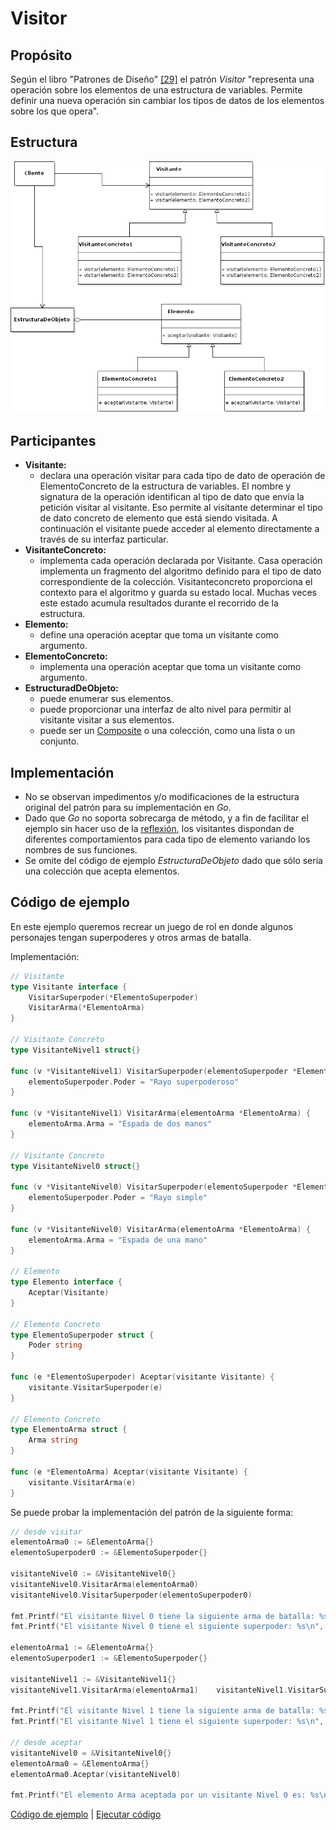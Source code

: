 # Visitor

## Propósito

Según el libro "Patrones de Diseño" [\[29\]](../../../recursos.md) el patrón _Visitor_ "representa una operación sobre los elementos de una estructura de variables. Permite definir una nueva operación sin cambiar los tipos de datos de los elementos sobre los que opera".

## Estructura

![](../../../.gitbook/assets/visitor.png)

## Participantes

* **Visitante:**
  * declara una operación visitar para cada tipo de dato de operación de ElementoConcreto de la estructura de variables. El nombre y signatura de la operación identifican al tipo de dato que envía la petición visitar al visitante. Eso permite al visitante determinar el tipo de dato concreto de elemento que está siendo visitada. A continuación el visitante puede acceder al elemento directamente a través de su interfaz particular.
* **VisitanteConcreto:**
  * implementa cada operación declarada por Visitante. Casa operación implementa un fragmento del algoritmo definido para el tipo de dato correspondiente de la colección. Visitanteconcreto proporciona el contexto para el algoritmo y guarda su estado local. Muchas veces este estado acumula resultados durante el recorrido de la estructura.
* **Elemento:**
  * define una operación aceptar que toma un visitante como argumento.
* **ElementoConcreto:**
  * implementa una operación aceptar que toma un visitante como argumento.
* **EstructuradDeObjeto:**
  * puede enumerar sus elementos.
  * puede proporcionar una interfaz de alto nivel para permitir al visitante visitar a sus elementos.
  * puede ser un [Composite](../estructurales/composite.md) o una colección, como una lista o un conjunto.

## Implementación

* No se observan impedimentos y/o modificaciones de la estructura original del patrón para su implementación en _Go_.
* Dado que _Go_ no soporta sobrecarga de método, y a fin de facilitar el ejemplo sin hacer uso de la [reflexión](https://golang.org/pkg/reflect/), los visitantes dispondan de diferentes comportamientos para cada tipo de elemento variando los nombres de sus funciones.
* Se omite del código de ejemplo _EstructuraDeObjeto_ dado que sólo sería una colección que acepta elementos.

## Código de ejemplo

En este ejemplo queremos recrear un juego de rol en donde algunos personajes tengan superpoderes y otros armas de batalla.

Implementación:

```go
// Visitante
type Visitante interface {
    VisitarSuperpoder(*ElementoSuperpoder)
    VisitarArma(*ElementoArma)
}

// Visitante Concreto
type VisitanteNivel1 struct{}

func (v *VisitanteNivel1) VisitarSuperpoder(elementoSuperpoder *ElementoSuperpoder) {
    elementoSuperpoder.Poder = "Rayo superpoderoso"
}

func (v *VisitanteNivel1) VisitarArma(elementoArma *ElementoArma) {
    elementoArma.Arma = "Espada de dos manos"
}

// Visitante Concreto
type VisitanteNivel0 struct{}

func (v *VisitanteNivel0) VisitarSuperpoder(elementoSuperpoder *ElementoSuperpoder) {
    elementoSuperpoder.Poder = "Rayo simple"
}

func (v *VisitanteNivel0) VisitarArma(elementoArma *ElementoArma) {
    elementoArma.Arma = "Espada de una mano"
}

// Elemento
type Elemento interface {
    Aceptar(Visitante)
}

// Elemento Concreto
type ElementoSuperpoder struct {
    Poder string
}

func (e *ElementoSuperpoder) Aceptar(visitante Visitante) {
    visitante.VisitarSuperpoder(e)
}

// Elemento Concreto
type ElementoArma struct {
    Arma string
}

func (e *ElementoArma) Aceptar(visitante Visitante) {
    visitante.VisitarArma(e)
}
```

Se puede probar la implementación del patrón de la siguiente forma:

```go
// desde visitar
elementoArma0 := &ElementoArma{}
elementoSuperpoder0 := &ElementoSuperpoder{}

visitanteNivel0 := &VisitanteNivel0{}
visitanteNivel0.VisitarArma(elementoArma0)
visitanteNivel0.VisitarSuperpoder(elementoSuperpoder0)

fmt.Printf("El visitante Nivel 0 tiene la siguiente arma de batalla: %s\n", elementoArma0.Arma)
fmt.Printf("El visitante Nivel 0 tiene el siguiente superpoder: %s\n", elementoSuperpoder0.Poder)

elementoArma1 := &ElementoArma{}
elementoSuperpoder1 := &ElementoSuperpoder{}

visitanteNivel1 := &VisitanteNivel1{}
visitanteNivel1.VisitarArma(elementoArma1)    visitanteNivel1.VisitarSuperpoder(elementoSuperpoder1)

fmt.Printf("El visitante Nivel 1 tiene la siguiente arma de batalla: %s\n", elementoArma1.Arma)
fmt.Printf("El visitante Nivel 1 tiene el siguiente superpoder: %s\n", elementoSuperpoder1.Poder)

// desde aceptar
visitanteNivel0 = &VisitanteNivel0{}
elementoArma0 = &ElementoArma{}
elementoArma0.Aceptar(visitanteNivel0)

fmt.Printf("El elemento Arma aceptada por un visitante Nivel 0 es: %s\n", elementoArma0.Arma)
```

[Código de ejemplo](https://github.com/danielspk/designpatternsingo/tree/master/patrones/comportamiento/visitor) \| [Ejecutar código](https://play.golang.org/p/WSPGvlwREuQ)


